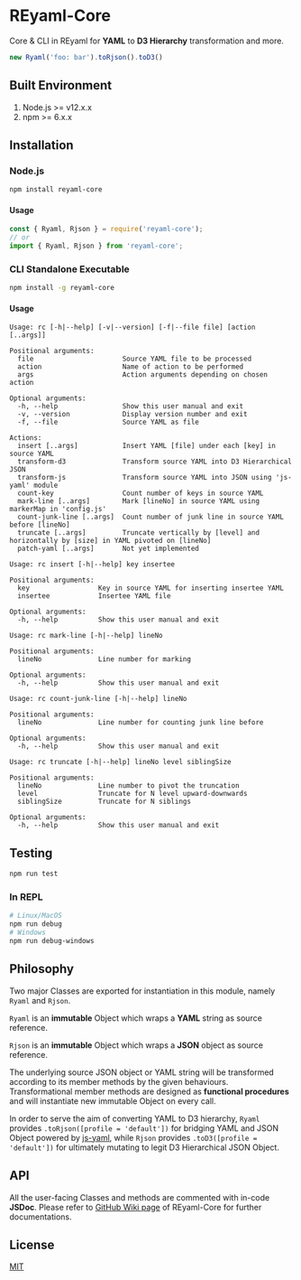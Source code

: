 # REyaml-Core
Core & CLI in REyaml for **YAML** to **D3 Hierarchy** transformation and more.
```js
new Ryaml('foo: bar').toRjson().toD3()
```

## Built Environment
1. Node.js >= v12.x.x
2. npm >= 6.x.x

## Installation
### Node.js
```sh
npm install reyaml-core
```
#### Usage
```js
const { Ryaml, Rjson } = require('reyaml-core');
// or
import { Ryaml, Rjson } from 'reyaml-core';
```
### CLI Standalone Executable
```sh
npm install -g reyaml-core
```
#### Usage
```
Usage: rc [-h|--help] [-v|--version] [-f|--file file] [action [..args]]

Positional arguments:
  file                      Source YAML file to be processed
  action                    Name of action to be performed
  args                      Action arguments depending on chosen action

Optional arguments:
  -h, --help                Show this user manual and exit
  -v, --version             Display version number and exit
  -f, --file                Source YAML as file

Actions:
  insert [..args]           Insert YAML [file] under each [key] in source YAML
  transform-d3              Transform source YAML into D3 Hierarchical JSON
  transform-js              Transform source YAML into JSON using 'js-yaml' module
  count-key                 Count number of keys in source YAML
  mark-line [..args]        Mark [lineNo] in source YAML using markerMap in 'config.js'
  count-junk-line [..args]  Count number of junk line in source YAML before [lineNo]
  truncate [..args]         Truncate vertically by [level] and horizontally by [size] in YAML pivoted on [lineNo]
  patch-yaml [..args]       Not yet implemented
```

```
Usage: rc insert [-h|--help] key insertee

Positional arguments:
  key                 Key in source YAML for inserting insertee YAML
  insertee            Insertee YAML file

Optional arguments:
  -h, --help          Show this user manual and exit
```

```
Usage: rc mark-line [-h|--help] lineNo

Positional arguments:
  lineNo              Line number for marking

Optional arguments:
  -h, --help          Show this user manual and exit
```

```
Usage: rc count-junk-line [-h|--help] lineNo

Positional arguments:
  lineNo              Line number for counting junk line before

Optional arguments:
  -h, --help          Show this user manual and exit
```

```
Usage: rc truncate [-h|--help] lineNo level siblingSize

Positional arguments:
  lineNo              Line number to pivot the truncation
  level               Truncate for N level upward-downwards
  siblingSize         Truncate for N siblings

Optional arguments:
  -h, --help          Show this user manual and exit
```

## Testing
```sh
npm run test
```
### In REPL
```sh
# Linux/MacOS
npm run debug
# Windows
npm run debug-windows
```

## Philosophy
Two major Classes are exported for instantiation in this module, namely `Ryaml` and `Rjson`.

`Ryaml` is an **immutable** Object which wraps a **YAML** string as source reference.

`Rjson` is an **immutable** Object which wraps a **JSON** object as source reference.

The underlying source JSON object or YAML string will be transformed according to its member methods by the given behaviours. Transformational member methods are designed as **functional procedures** and will instantiate new immutable Object on every call.

In order to serve the aim of converting YAML to D3 hierarchy, `Ryaml` provides `.toRjson([profile = 'default'])` for bridging YAML and JSON Object powered by [js-yaml](https://github.com/nodeca/js-yaml), while `Rjson` provides `.toD3([profile = 'default'])` for ultimately mutating to legit D3 Hierarchical JSON Object.

## API
All the user-facing Classes and methods are commented with in-code **JSDoc**. Please refer to [GitHub Wiki page](https://github.com/cedricpoon/reyaml-core/wiki) of REyaml-Core for further documentations.

## License
[MIT](./LICENSE)
